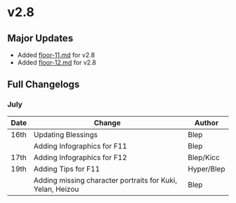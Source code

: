# v2.8

## Major Updates

* Added [floor-11.md](../../floors/spire/floor-11.md "mention") for v2.8
* Added [floor-12.md](../../floors/spire/floor-12.md "mention") for v2.8

## Full Changelogs

### July

| Date | Change                                                     | Author     |
| ---- | ---------------------------------------------------------- | ---------- |
| 16th | Updating Blessings                                         | Blep       |
|      | Adding Infographics for F11                                | Blep       |
| 17th | Adding Infographics for F12                                | Blep/Kicc  |
| 19th | Adding Tips for F11                                        | Hyper/Blep |
|      | Adding missing character portraits for Kuki, Yelan, Heizou | Blep       |
